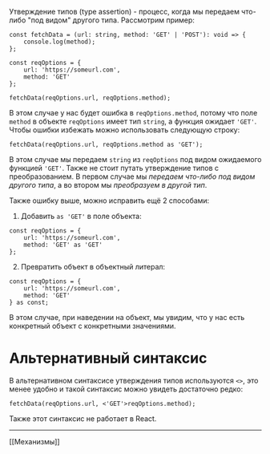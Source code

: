 Утверждение типов (type assertion) - процесс, когда мы передаем что-либо "под видом" другого типа.
Рассмотрим пример:
```
const fetchData = (url: string, method: 'GET' | 'POST'): void => {
	console.log(method);
};

const reqOptions = {
	url: 'https://someurl.com',
	method: 'GET'
};

fetchData(reqOptions.url, reqOptions.method);
```

В этом случае у нас будет ошибка в `reqOptions.method`, потому что поле `method` в объекте `reqOptions` имеет тип `string`, а функция ожидает `'GET'`. Чтобы ошибки избежать можно использовать следующую строку:
```
fetchData(reqOptions.url, reqOptions.method as 'GET');
```

В этом случае мы передаем `string` из `reqOptions` под видом ожидаемого функцией `'GET'`.
Также не стоит путать утверждение типов с преобразованием. В первом случае мы *передаем что-либо под видом другого типа*, а во втором мы *преобразуем в другой тип*.

Также ошибку выше, можно исправить ещё 2 способами:
1. Добавить `as 'GET'` в поле объекта:
```
const reqOptions = {
	url: 'https://someurl.com',
	method: 'GET' as 'GET'
};
```

2. Превратить объект в объектный литерал:
```
const reqOptions = {
	url: 'https://someurl.com',
	method: 'GET'
} as const;
```

В этом случае, при наведении на объект, мы увидим, что у нас есть конкретный объект с конкретными значениями.

# Альтернативный синтаксис
В альтернативном синтаксисе утверждения типов используются `<>`, это менее удобно и такой синтаксис можно увидеть достаточно редко:
```
fetchData(reqOptions.url, <'GET'>reqOptions.method);
```

Также этот синтаксис не работает в React.

---
[[Механизмы]]